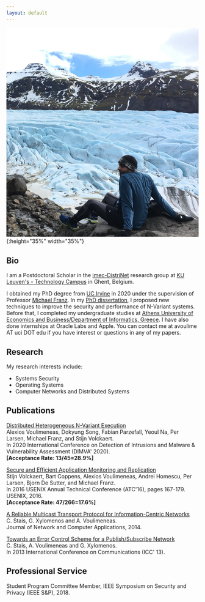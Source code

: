```yaml
---
layout: default
---
```


![](IMG_2181.jpg){:height="35%" width="35%"}

## [](#header-2)Bio

I am a Postdoctoral Scholar in the [imec-DistriNet](https://distrinet.cs.kuleuven.be/) research group at [KU Leuven's - Technology Campus](https://iiw.kuleuven.be/english/ghent/ghent) in Ghent, Belgium.

I obtained my PhD degree from [UC Irvine](https://uci.edu/) in 2020 under the supervision of Professor [Michael Franz](http://www.michaelfranz.com/).
In my [PhD dissertation](https://escholarship.org/uc/item/2719443b), I proposed new techniques to improve the security and performance of N-Variant systems. Before that, I completed my undergraduate studies at [Athens University of Economics and Business/Department of Informatics, Greece]((https://www.dept.aueb.gr/en/cs)). I have also done internships at Oracle Labs and Apple. You can contact me at avoulime AT uci DOT edu if you have interest or questions in any of my papers.

## [](#header-2)Research

My research interests include:

*   Systems Security
*   Operating Systems
*   Computer Networks and Distributed Systems

## [](#header-2)Publications
[Distributed Heterogeneous N-Variant Execution](https://link.springer.com/content/pdf/10.1007%2F978-3-030-52683-2_11.pdf)  
Alexios Voulimeneas, Dokyung Song, Fabian Parzefall, Yeoul Na, Per Larsen, Michael Franz, and Stijn Volckaert.  
In 2020 International Conference on Detection of Intrusions and Malware
& Vulnerability Assessment (DIMVA' 2020).  
**[Acceptance Rate: 13/45=28.9%]**

[Secure and Efficient Application Monitoring and Replication](https://people.cs.kuleuven.be/~stijn.volckaert/papers/2016_ATC_ReMon.pdf)  
Stijn Volckaert, Bart Coppens, Alexios Voulimeneas, Andrei Homescu, Per Larsen, Bjorn De Sutter, and Michael Franz.  
In 2016 USENIX Annual Technical Conference (ATC'16), pages 167-179. USENIX, 2016.  
**[Acceptance Rate: 47/266=17.6%]**

[A Reliable Multicast Transport Protocol for Information-Centric Networks](https://mm.aueb.gr/publications/2014-RMTPSI-JNCA.pdf)  
C. Stais, G. Xylomenos and A. Voulimeneas.  
Journal of Network and Computer Applications, 2014.  

[Towards an Error Control Scheme for a Publish/Subscribe Network](https://mm.aueb.gr/publications/2013-ECOPSUN-ICC.pdf)  
C. Stais, A. Voulimeneas and G. Xylomenos.  
In 2013 International Conference on Communications (ICC' 13).  

## [](#header-2) Professional Service
Student Program Committee Member, IEEE Symposium on Security and Privacy (IEEE S&P), 2018.
